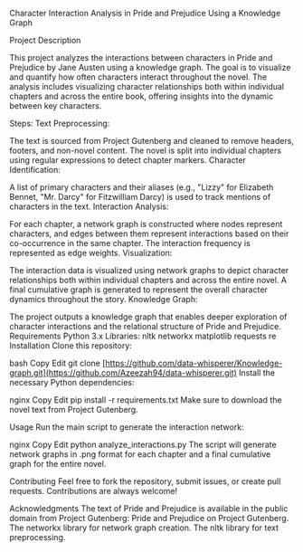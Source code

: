 Character Interaction Analysis in Pride and Prejudice Using a Knowledge Graph

Project Description

This project analyzes the interactions between characters in Pride and Prejudice by Jane Austen using a knowledge graph. The goal is to visualize and quantify how often characters interact throughout the novel. The analysis includes visualizing character relationships both within individual chapters and across the entire book, offering insights into the dynamic between key characters.

Steps:
Text Preprocessing:

The text is sourced from Project Gutenberg and cleaned to remove headers, footers, and non-novel content.
The novel is split into individual chapters using regular expressions to detect chapter markers.
Character Identification:

A list of primary characters and their aliases (e.g., "Lizzy" for Elizabeth Bennet, "Mr. Darcy" for Fitzwilliam Darcy) is used to track mentions of characters in the text.
Interaction Analysis:

For each chapter, a network graph is constructed where nodes represent characters, and edges between them represent interactions based on their co-occurrence in the same chapter. The interaction frequency is represented as edge weights.
Visualization:

The interaction data is visualized using network graphs to depict character relationships both within individual chapters and across the entire novel.
A final cumulative graph is generated to represent the overall character dynamics throughout the story.
Knowledge Graph:

The project outputs a knowledge graph that enables deeper exploration of character interactions and the relational structure of Pride and Prejudice.
Requirements
Python 3.x
Libraries:
nltk
networkx
matplotlib
requests
re
Installation
Clone this repository:

bash
Copy
Edit
git clone [https://github.com/data-whisperer/Knowledge-graph.git](https://github.com/Azeezah94/data-whisperer.git)
Install the necessary Python dependencies:

nginx
Copy
Edit
pip install -r requirements.txt
Make sure to download the novel text from Project Gutenberg.

Usage
Run the main script to generate the interaction network:

nginx
Copy
Edit
python analyze_interactions.py
The script will generate network graphs in .png format for each chapter and a final cumulative graph for the entire novel.

Contributing
Feel free to fork the repository, submit issues, or create pull requests. Contributions are always welcome!

Acknowledgments
The text of Pride and Prejudice is available in the public domain from Project Gutenberg: Pride and Prejudice on Project Gutenberg.
The networkx library for network graph creation.
The nltk library for text preprocessing.
